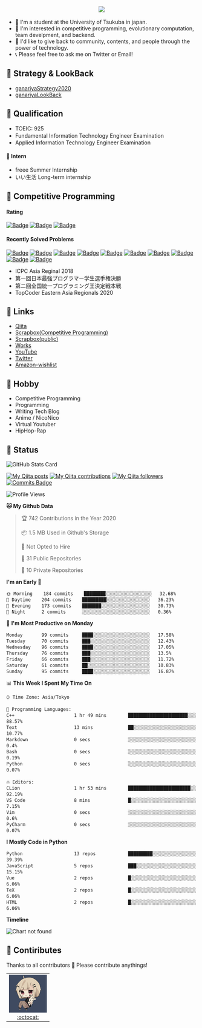 <!-- 
```bash
$ docker run --rm ganariya/ganariya:ascii

  __ _  __ _ _ __   __ _ _ __(_)_   _  __ _
 / _` |/ _` | '_ \ / _` | '__| | | | |/ _` |
| (_| | (_| | | | | (_| | |  | | |_| | (_| |
 \__, |\__,_|_| |_|\__,_|_|  |_|\__, |\__,_|
 |___/                          |___/

``` -->

<div align="center">
  <img src="https://media1.tenor.com/images/231ed5e3ad49ebbfd3770031cc1b3f75/tenor.gif?itemid=7432079"/>
</div>

- 🏫 I'm a student at the University of Tsukuba in japan.
- 🌱 I'm interested in competitive programming, evolutionary computation, team develpment, and backend.
- 💖 I'd like to give back to community, contents, and people through the power of technology.
- 📞 Please feel free to ask me on Twitter or Email!

## 🐾 Strategy & LookBack

- [ganariyaStrategy2020](https://docs.google.com/presentation/d/1miXe07Y9XukI6bwbh8q4TjisLdw-n51e3prdmfTTCgY/edit)
- [ganariyaLookBack](https://drive.google.com/drive/folders/16P73HK-dLVChC2ivkYosRIY9bT6VXmaC?usp=sharing)

## 🐾 Qualification

- TOEIC: 925
- Fundamental Information Technology Engineer Examination　
- Applied Information Technology Engineer Examination

#### 🐾 Intern

- freee Summer Internship
- いい生活 Long-term internship


## 🐾 Competitive Programming

#### Rating

[![Badge](https://cp-logo.vercel.app/atcoder/ganariya2525)](https://atcoder.jp/users/ganariya2525) [![Badge](https://cp-logo.vercel.app/codeforces/ganariya)](https://codeforces.com/profile/ganariya) [![Badge](https://cp-logo.vercel.app/yukicoder/ganariya)](https://yukicoder.me/users/3037)

<!--START_SECTION:custom_action-->
#### Recently Solved Problems
[![Badge](https://img.shields.io/static/v1?label=HHKB2020A%20100&message=AC&color=brightgreen)](https://atcoder.jp/contests/hhkb2020/submissions/17327719)
[![Badge](https://img.shields.io/static/v1?label=HHKB2020D%20400&message=AC&color=brightgreen)](https://atcoder.jp/contests/hhkb2020/submissions/17310613)
[![Badge](https://img.shields.io/static/v1?label=HHKB2020D%200&message=WA&color=yellow)](https://atcoder.jp/contests/hhkb2020/submissions/17310227)
[![Badge](https://img.shields.io/static/v1?label=HHKB2020D%200&message=WA&color=yellow)](https://atcoder.jp/contests/hhkb2020/submissions/17309777)
[![Badge](https://img.shields.io/static/v1?label=HHKB2020D%200&message=WA&color=yellow)](https://atcoder.jp/contests/hhkb2020/submissions/17309609)
[![Badge](https://img.shields.io/static/v1?label=HHKB2020E%20500&message=AC&color=brightgreen)](https://atcoder.jp/contests/hhkb2020/submissions/17305345)
[![Badge](https://img.shields.io/static/v1?label=HHKB2020C%20300&message=AC&color=brightgreen)](https://atcoder.jp/contests/hhkb2020/submissions/17293698)
[![Badge](https://img.shields.io/static/v1?label=HHKB2020B%20200&message=AC&color=brightgreen)](https://atcoder.jp/contests/hhkb2020/submissions/17291974)
[![Badge](https://img.shields.io/static/v1?label=HHKB2020A%20100&message=AC&color=brightgreen)](https://atcoder.jp/contests/hhkb2020/submissions/17288033)
[![Badge](https://img.shields.io/static/v1?label=ARC104B%20400&message=AC&color=brightgreen)](https://atcoder.jp/contests/arc104/submissions/17184325)

<!--END_SECTION:custom_action-->

- ICPC Asia Reginal 2018
- 第一回日本最強プログラマー学生選手権決勝
- 第二回全国統一プログラミング王決定戦本戦
- TopCoder Eastern Asia Regionals 2020


## 🐾 Links

- [Qiita](https://qiita.com/ganariya)
- [Scrapbox(Competitive Programming)](https://scrapbox.io/ganariya/)
- [Scrapbox(public)](https://scrapbox.io/ganariya-public/)
- [Works](https://ganariya.github.io/works/)
- [YouTube](https://www.youtube.com/channel/UCPTKMrRhOSf30v59Ktbpl1A)
- [Twitter](https://twitter.com/ganariya)
- [Amazon-wishlist](https://www.amazon.co.jp/hz/wishlist/ls/7297J1ZN3DSH)

## 🐾 Hobby

- Competitive Programming
- Programming
- Writing Tech Blog
- Anime / NicoNico
- Virtual Youtuber
- HipHop-Rap

## 🐾 Status

![GitHub Stats Card](https://github-readme-stats.vercel.app/api?username=Ganariya&count_private=true&show_icons=true&theme=dracula)


[![My Qiita posts](https://qiita-badge.apiapi.app/s/ganariya/posts.svg)](http://qiita.com/ganariya) 
[![My Qiita contributions](https://qiita-badge.apiapi.app/s/ganariya/contributions.svg)](http://qiita.com/ganariya) [![My Qiita followers](https://qiita-badge.apiapi.app/s/ganariya/followers.svg)](http://qiita.com/ganariya) [![Commits Badge](https://badges.pufler.dev/commits/monthly/Ganariya)](https://github.com/Ganariya)

<!--START_SECTION:waka-->
![Profile Views](http://img.shields.io/badge/Profile%20Views-173-blue)

**🐱 My Github Data** 

> 🏆 742 Contributions in the Year 2020
 > 
> 📦 1.5 MB Used in Github's Storage 
 > 
> 🚫 Not Opted to Hire
 > 
> 📜 31 Public Repositories
 > 
> 🔑 10 Private Repositories 

**I'm an Early 🐤** 

```text
🌞 Morning    184 commits    ████████░░░░░░░░░░░░░░░░░   32.68% 
🌆 Daytime    204 commits    █████████░░░░░░░░░░░░░░░░   36.23% 
🌃 Evening    173 commits    ███████░░░░░░░░░░░░░░░░░░   30.73% 
🌙 Night      2 commits      ░░░░░░░░░░░░░░░░░░░░░░░░░   0.36%

```
📅 **I'm Most Productive on Monday** 

```text
Monday       99 commits     ████░░░░░░░░░░░░░░░░░░░░░   17.58% 
Tuesday      70 commits     ███░░░░░░░░░░░░░░░░░░░░░░   12.43% 
Wednesday    96 commits     ████░░░░░░░░░░░░░░░░░░░░░   17.05% 
Thursday     76 commits     ███░░░░░░░░░░░░░░░░░░░░░░   13.5% 
Friday       66 commits     ███░░░░░░░░░░░░░░░░░░░░░░   11.72% 
Saturday     61 commits     ██░░░░░░░░░░░░░░░░░░░░░░░   10.83% 
Sunday       95 commits     ████░░░░░░░░░░░░░░░░░░░░░   16.87%

```


📊 **This Week I Spent My Time On** 

```text
⌚︎ Time Zone: Asia/Tokyo

💬 Programming Languages: 
C++                      1 hr 49 mins        ██████████████████████░░░   88.57% 
Text                     13 mins             ██░░░░░░░░░░░░░░░░░░░░░░░   10.77% 
Markdown                 0 secs              ░░░░░░░░░░░░░░░░░░░░░░░░░   0.4% 
Bash                     0 secs              ░░░░░░░░░░░░░░░░░░░░░░░░░   0.19% 
Python                   0 secs              ░░░░░░░░░░░░░░░░░░░░░░░░░   0.07%

🔥 Editors: 
CLion                    1 hr 53 mins        ███████████████████████░░   92.19% 
VS Code                  8 mins              █░░░░░░░░░░░░░░░░░░░░░░░░   7.15% 
Vim                      0 secs              ░░░░░░░░░░░░░░░░░░░░░░░░░   0.6% 
PyCharm                  0 secs              ░░░░░░░░░░░░░░░░░░░░░░░░░   0.07%

```

**I Mostly Code in Python** 

```text
Python                   13 repos            █████████░░░░░░░░░░░░░░░░   39.39% 
JavaScript               5 repos             ███░░░░░░░░░░░░░░░░░░░░░░   15.15% 
Vue                      2 repos             █░░░░░░░░░░░░░░░░░░░░░░░░   6.06% 
TeX                      2 repos             █░░░░░░░░░░░░░░░░░░░░░░░░   6.06% 
HTML                     2 repos             █░░░░░░░░░░░░░░░░░░░░░░░░   6.06%

```


**Timeline**

![Chart not found](https://github.com/Ganariya/Ganariya/blob/master/charts/bar_graph.png) 


<!--END_SECTION:waka-->

## 🐾 Contiributes

Thanks to all contributors 🎉
Please contribute anythings!

<table>
  <tr>
    <td align="center"><a href="https://github.com/Ganariya"><img src="https://github.com/Ganariya/Ganariya/blob/master/ganariya.png?raw=true" width="100px;" alt="ganariya"/><br /><a href="https://github.com/Ganariya" title="Code">:octocat: </a></a></td>
  </tr>
</table>








